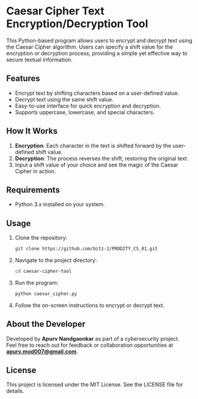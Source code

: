 
# Caesar Cipher Text Encryption/Decryption Tool

This Python-based program allows users to encrypt and decrypt text using the Caesar Cipher algorithm. Users can specify a shift value for the encryption or decryption process, providing a simple yet effective way to secure textual information.

## Features
- Encrypt text by shifting characters based on a user-defined value.
- Decrypt text using the same shift value.
- Easy-to-use interface for quick encryption and decryption.
- Supports uppercase, lowercase, and special characters.

## How It Works
1. **Encryption**: Each character in the text is shifted forward by the user-defined shift value.
2. **Decryption**: The process reverses the shift, restoring the original text.
3. Input a shift value of your choice and see the magic of the Caesar Cipher in action.

## Requirements
- Python 3.x installed on your system.

## Usage
1. Clone the repository:
   ```bash
   git clone https://github.com/bitz-1/PRODITY_CS_01.git
   ```
2. Navigate to the project directory:
   ```bash
   cd caesar-cipher-tool
   ```
3. Run the program:
   ```bash
   python caesar_cipher.py
   ```
4. Follow the on-screen instructions to encrypt or decrypt text.

## About the Developer
Developed by **Apurv Nandgaonkar** as part of a cybersecurity project.  
Feel free to reach out for feedback or collaboration opportunities at **apurv.mod007@gmail.com**.

## License
This project is licensed under the MIT License. See the LICENSE file for details.
